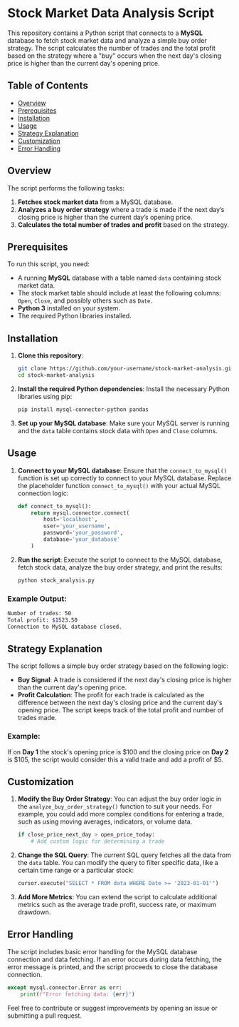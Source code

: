 # Stock Market Data Analysis Script

This repository contains a Python script that connects to a **MySQL** database to fetch stock market data and analyze a simple buy order strategy. The script calculates the number of trades and the total profit based on the strategy where a "buy" occurs when the next day's closing price is higher than the current day's opening price.

## Table of Contents

- [Overview](#overview)
- [Prerequisites](#prerequisites)
- [Installation](#installation)
- [Usage](#usage)
- [Strategy Explanation](#strategy-explanation)
- [Customization](#customization)
- [Error Handling](#error-handling)


## Overview

The script performs the following tasks:
1. **Fetches stock market data** from a MySQL database.
2. **Analyzes a buy order strategy** where a trade is made if the next day’s closing price is higher than the current day’s opening price.
3. **Calculates the total number of trades and profit** based on the strategy.

## Prerequisites

To run this script, you need:
- A running **MySQL** database with a table named `data` containing stock market data.
- The stock market table should include at least the following columns: `Open`, `Close`, and possibly others such as `Date`.
- **Python 3** installed on your system.
- The required Python libraries installed.

## Installation

1. **Clone this repository**:
   ```bash
   git clone https://github.com/your-username/stock-market-analysis.git
   cd stock-market-analysis
   ```

2. **Install the required Python dependencies**:
   Install the necessary Python libraries using pip:
   ```bash
   pip install mysql-connector-python pandas
   ```

3. **Set up your MySQL database**:
   Make sure your MySQL server is running and the `data` table contains stock data with `Open` and `Close` columns.

## Usage

1. **Connect to your MySQL database**:
   Ensure that the `connect_to_mysql()` function is set up correctly to connect to your MySQL database. Replace the placeholder function `connect_to_mysql()` with your actual MySQL connection logic:

   ```python
   def connect_to_mysql():
       return mysql.connector.connect(
           host='localhost',
           user='your_username',
           password='your_password',
           database='your_database'
       )
   ```

2. **Run the script**:
   Execute the script to connect to the MySQL database, fetch stock data, analyze the buy order strategy, and print the results:
   ```bash
   python stock_analysis.py
   ```

### Example Output:
```bash
Number of trades: 50
Total profit: $1523.50
Connection to MySQL database closed.
```

## Strategy Explanation

The script follows a simple buy order strategy based on the following logic:
- **Buy Signal**: A trade is considered if the next day's closing price is higher than the current day's opening price.
- **Profit Calculation**: The profit for each trade is calculated as the difference between the next day's closing price and the current day's opening price. The script keeps track of the total profit and number of trades made.

### Example:
If on **Day 1** the stock's opening price is $100 and the closing price on **Day 2** is $105, the script would consider this a valid trade and add a profit of $5.

## Customization

1. **Modify the Buy Order Strategy**:
   You can adjust the buy order logic in the `analyze_buy_order_strategy()` function to suit your needs. For example, you could add more complex conditions for entering a trade, such as using moving averages, indicators, or volume data.

   ```python
   if close_price_next_day > open_price_today:
       # Add custom logic for determining a trade
   ```

2. **Change the SQL Query**:
   The current SQL query fetches all the data from the `data` table. You can modify the query to filter specific data, like a certain time range or a particular stock:

   ```python
   cursor.execute("SELECT * FROM data WHERE Date >= '2023-01-01'")
   ```

3. **Add More Metrics**:
   You can extend the script to calculate additional metrics such as the average trade profit, success rate, or maximum drawdown.

## Error Handling

The script includes basic error handling for the MySQL database connection and data fetching. If an error occurs during data fetching, the error message is printed, and the script proceeds to close the database connection.

```python
except mysql.connector.Error as err:
    print(f"Error fetching data: {err}")
```

Feel free to contribute or suggest improvements by opening an issue or submitting a pull request.
